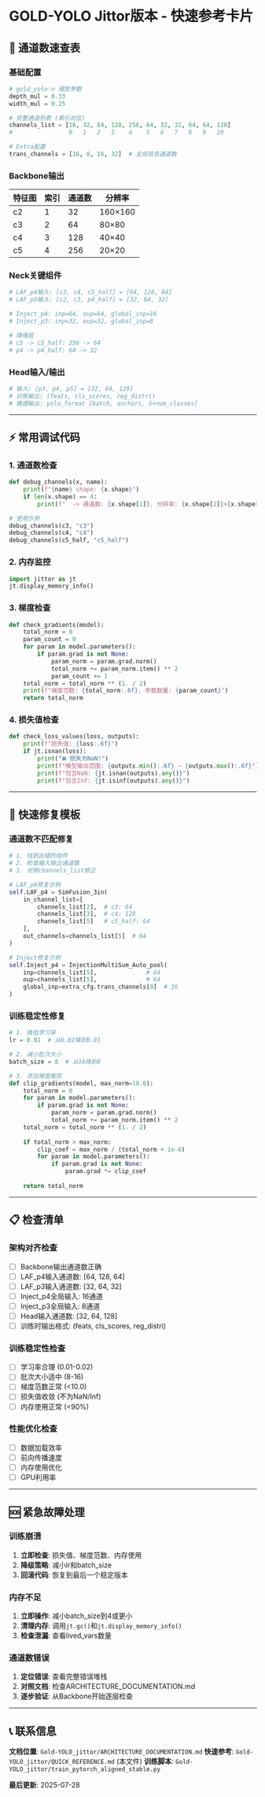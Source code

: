 # GOLD-YOLO Jittor版本 - 快速参考卡片

## 🚀 通道数速查表

### 基础配置
```python
# gold_yolo-n 缩放参数
depth_mul = 0.33
width_mul = 0.25

# 完整通道列表 (索引对应)
channels_list = [16, 32, 64, 128, 256, 64, 32, 32, 64, 64, 128]
#                0   1   2   3    4    5   6   7   8   9   10

# Extra配置
trans_channels = [16, 8, 16, 32]  # 全局信息通道数
```

### Backbone输出
| 特征图 | 索引 | 通道数 | 分辨率 |
|--------|------|--------|--------|
| c2 | 1 | 32 | 160×160 |
| c3 | 2 | 64 | 80×80 |
| c4 | 3 | 128 | 40×40 |
| c5 | 4 | 256 | 20×20 |

### Neck关键组件
```python
# LAF_p4输入: [c3, c4, c5_half] = [64, 128, 64]
# LAF_p3输入: [c2, c3, p4_half] = [32, 64, 32]

# Inject_p4: inp=64, oup=64, global_inp=16
# Inject_p3: inp=32, oup=32, global_inp=8

# 降维层
# c5 -> c5_half: 256 -> 64
# p4 -> p4_half: 64 -> 32
```

### Head输入/输出
```python
# 输入: [p3, p4, p5] = [32, 64, 128]
# 训练输出: (feats, cls_scores, reg_distri)
# 推理输出: yolo_format [batch, anchors, 5+num_classes]
```

---

## ⚡ 常用调试代码

### 1. 通道数检查
```python
def debug_channels(x, name):
    print(f"{name} shape: {x.shape}")
    if len(x.shape) == 4:
        print(f"  -> 通道数: {x.shape[1]}, 分辨率: {x.shape[2]}×{x.shape[3]}")

# 使用示例
debug_channels(c3, "c3")
debug_channels(c4, "c4") 
debug_channels(c5_half, "c5_half")
```

### 2. 内存监控
```python
import jittor as jt
jt.display_memory_info()
```

### 3. 梯度检查
```python
def check_gradients(model):
    total_norm = 0
    param_count = 0
    for param in model.parameters():
        if param.grad is not None:
            param_norm = param.grad.norm()
            total_norm += param_norm.item() ** 2
            param_count += 1
    total_norm = total_norm ** (1. / 2)
    print(f"梯度范数: {total_norm:.6f}, 参数数量: {param_count}")
    return total_norm
```

### 4. 损失值检查
```python
def check_loss_values(loss, outputs):
    print(f"损失值: {loss:.6f}")
    if jt.isnan(loss):
        print("❌ 损失为NaN!")
        print(f"模型输出范围: {outputs.min():.6f} ~ {outputs.max():.6f}")
        print(f"包含NaN: {jt.isnan(outputs).any()}")
        print(f"包含Inf: {jt.isinf(outputs).any()}")
```

---

## 🔧 快速修复模板

### 通道数不匹配修复
```python
# 1. 找到出错的组件
# 2. 检查输入输出通道数
# 3. 对照channels_list修正

# LAF_p4修复示例
self.LAF_p4 = SimFusion_3in(
    in_channel_list=[
        channels_list[2],  # c3: 64
        channels_list[3],  # c4: 128
        channels_list[5]   # c5_half: 64
    ],
    out_channels=channels_list[5]  # 64
)

# Inject修复示例  
self.Inject_p4 = InjectionMultiSum_Auto_pool(
    inp=channels_list[5],              # 64
    oup=channels_list[5],              # 64
    global_inp=extra_cfg.trans_channels[0]  # 16
)
```

### 训练稳定性修复
```python
# 1. 降低学习率
lr = 0.01  # 从0.02降到0.01

# 2. 减小批次大小
batch_size = 8  # 从16降到8

# 3. 添加梯度裁剪
def clip_gradients(model, max_norm=10.0):
    total_norm = 0
    for param in model.parameters():
        if param.grad is not None:
            param_norm = param.grad.norm()
            total_norm += param_norm.item() ** 2
    total_norm = total_norm ** (1. / 2)
    
    if total_norm > max_norm:
        clip_coef = max_norm / (total_norm + 1e-6)
        for param in model.parameters():
            if param.grad is not None:
                param.grad *= clip_coef
    
    return total_norm
```

---

## 📋 检查清单

### 架构对齐检查
- [ ] Backbone输出通道数正确
- [ ] LAF_p4输入通道数: [64, 128, 64]
- [ ] LAF_p3输入通道数: [32, 64, 32]  
- [ ] Inject_p4全局输入: 16通道
- [ ] Inject_p3全局输入: 8通道
- [ ] Head输入通道数: [32, 64, 128]
- [ ] 训练时输出格式: (feats, cls_scores, reg_distri)

### 训练稳定性检查
- [ ] 学习率合理 (0.01-0.02)
- [ ] 批次大小适中 (8-16)
- [ ] 梯度范数正常 (<10.0)
- [ ] 损失值收敛 (不为NaN/Inf)
- [ ] 内存使用正常 (<90%)

### 性能优化检查
- [ ] 数据加载效率
- [ ] 前向传播速度
- [ ] 内存使用优化
- [ ] GPU利用率

---

## 🆘 紧急故障处理

### 训练崩溃
1. **立即检查**: 损失值、梯度范数、内存使用
2. **降级策略**: 减小lr和batch_size
3. **回滚代码**: 恢复到最后一个稳定版本

### 内存不足
1. **立即操作**: 减小batch_size到4或更小
2. **清理内存**: 调用`jt.gc()`和`jt.display_memory_info()`
3. **检查泄漏**: 查看lived_vars数量

### 通道数错误
1. **定位错误**: 查看完整错误堆栈
2. **对照文档**: 检查ARCHITECTURE_DOCUMENTATION.md
3. **逐步验证**: 从Backbone开始逐层检查

---

## 📞 联系信息

**文档位置**: `Gold-YOLO_jittor/ARCHITECTURE_DOCUMENTATION.md`
**快速参考**: `Gold-YOLO_jittor/QUICK_REFERENCE.md` (本文件)
**训练脚本**: `Gold-YOLO_jittor/train_pytorch_aligned_stable.py`

**最后更新**: 2025-07-28
